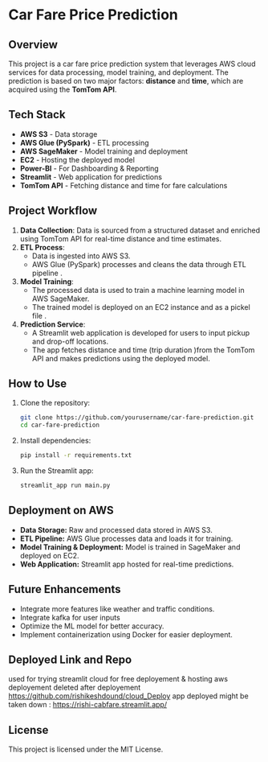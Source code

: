 # Car Fare Price Prediction

## Overview
This project is a car fare price prediction system that leverages AWS cloud services for data processing, model training, and deployment. The prediction is based on two major factors: **distance** and **time**, which are acquired using the **TomTom API**.

## Tech Stack
- **AWS S3** - Data storage
- **AWS Glue (PySpark)** - ETL processing
- **AWS SageMaker** - Model training and deployment
- **EC2** - Hosting the deployed model
- **Power-BI** - For Dashboarding & Reporting 
- **Streamlit** - Web application for predictions
- **TomTom API** - Fetching distance and time for fare calculations

## Project Workflow
1. **Data Collection**: Data is sourced from a structured dataset and enriched using TomTom API for real-time distance and time estimates.
2. **ETL Process**:
   - Data is ingested into AWS S3.
   - AWS Glue (PySpark) processes and cleans the data  through ETL pipeline .
3. **Model Training**:
   - The processed data is used to train a machine learning model in AWS SageMaker.
   - The trained model is deployed on an EC2 instance and as a pickel file .
4. **Prediction Service**:
   - A Streamlit web application is developed for users to input pickup and drop-off locations.
   - The app fetches distance and time (trip duration )from the TomTom API and makes predictions using the deployed model.

## How to Use
1. Clone the repository:
   ```bash
   git clone https://github.com/yourusername/car-fare-prediction.git
   cd car-fare-prediction
   ```
2. Install dependencies:
   ```bash
   pip install -r requirements.txt
   ```
3. Run the Streamlit app:
   ```bash
   streamlit_app run main.py
   ```

## Deployment on AWS
- **Data Storage:** Raw and processed data stored in AWS S3.
- **ETL Pipeline:** AWS Glue processes data and loads it for training.
- **Model Training & Deployment:** Model is trained in SageMaker and deployed on EC2.
- **Web Application:** Streamlit app hosted for real-time predictions.

## Future Enhancements
- Integrate more features like weather and traffic conditions.
- Integrate kafka for user inputs 
- Optimize the ML model for better accuracy.
- Implement containerization using Docker for easier deployment.

## Deployed Link and Repo
used for trying streamlit cloud for free  deployement & hosting 
aws deployement deleted after deployement 
https://github.com/rishikeshdound/cloud_Deploy
app deployed might be taken down : https://rishi-cabfare.streamlit.app/ 

## License
This project is licensed under the MIT License.

